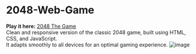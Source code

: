 # 2048-Web-Game
**Play it here:** <a href="https://raresdaramus.github.io/2048-Web-Game"> 2048 The Game </a> <br/>
Clean and responsive version of the classic 2048 game, built using HTML, CSS, and JavaScript. <br/>
It adapts smoothly to all devices for an optimal gaming experience.
![image](https://github.com/user-attachments/assets/77f756e8-f729-40bd-b9c9-a2838504f691)
